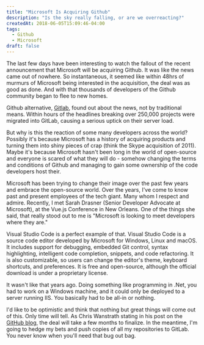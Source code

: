 ```yaml
---
title: "Microsoft Is Acquiring Github"
description: "Is the sky really falling, or are we overreacting?"
createdAt: 2018-06-05T15:09:46-04:00
tags:
  - Github
  - Microsoft
draft: false
---
```


The last few days have been interesting to watch the fallout of the recent announcement that Microsoft will be acquiring Github. It was like the news came out of nowhere. So instantaneous, it seemed like within 48hrs of murmurs of Microsoft being interested in the acquisition, the deal was as good as done. And with that thousands of developers of the Github community began to flee to new homes.

Github alternative, [Gitlab][gl], found out about the news, not by traditional means. Within hours of the headlines breaking over 250,000 projects were migrated into GitLab, causing a serious uptick on their server load.

But why is this the reaction of some many developers across the world? Possibly it's because Microsoft has a history of acquiring products and turning them into shiny pieces of crap (think the Skype acquisition of 2011). Maybe it's because Microsoft hasn't been long in the world of open-source and everyone is scared of what they will do - somehow changing the terms and conditions of Github and managing to gain some ownership of the code developers host their.

Microsoft has been trying to change their image over the past few years and embrace the open-source world. Over the years, I've come to know past and present employees of the tech giant. Many whom I respect and admire. Recently, I met Sarah Drasner (Senior Developer Advocate at Microsoft), at the Vue.js Conference in New Orleans. One of the things she said, that really stood out to me is "Microsoft is looking to meet developers where they are."

Visual Studio Code is a perfect example of that. Visual Studio Code is a source code editor developed by Microsoft for Windows, Linux and macOS. It includes support for debugging, embedded Git control, syntax highlighting, intelligent code completion, snippets, and code refactoring. It is also customizable, so users can change the editor's theme, keyboard shortcuts, and preferences. It is free and open-source, although the official download is under a proprietary license.

It wasn't like that years ago. Doing something like programming in .Net, you had to work on a Windows machine, and it could only be deployed to a server running IIS. You basically had to be all-in or nothing.

I'd like to be optimistic and think that nothing but great things will come out of this. Only time will tell. As Chris Wanstrath stating in his post on the [GitHub blog][ghb], the deal will take a few months to finalize. In the meantime, I'm going to hedge my bets and push copies of all my repositories to GitLab. You never know when you'll need that bug out bag.

  [ghb]: https://blog.github.com/2018-06-04-github-microsoft/ "A bright future for GitHub"
  [gl]: https://about.gitlab.com "The only single product for the complete DevOps lifecycle"

